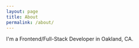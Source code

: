 ```yaml
---
layout: page
title: About
permalink: /about/
---
```


I'm a Frontend/Full-Stack Developer in Oakland, CA.
